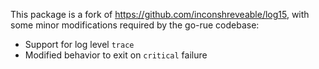 This package is a fork of https://github.com/inconshreveable/log15, with some
minor modifications required by the go-rue codebase:

 * Support for log level `trace`
 * Modified behavior to exit on `critical` failure
